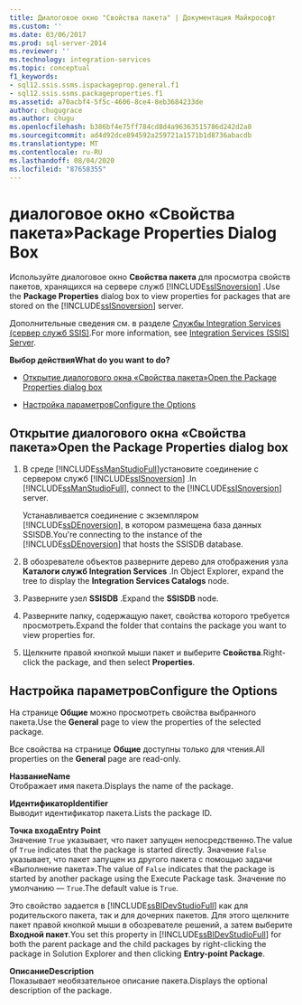 ```yaml
---
title: Диалоговое окно "Свойства пакета" | Документация Майкрософт
ms.custom: ''
ms.date: 03/06/2017
ms.prod: sql-server-2014
ms.reviewer: ''
ms.technology: integration-services
ms.topic: conceptual
f1_keywords:
- sql12.ssis.ssms.ispackageprop.general.f1
- sql12.ssis.ssms.packageproperties.f1
ms.assetid: a70acbf4-5f5c-4606-8ce4-8eb3684233de
author: chugugrace
ms.author: chugu
ms.openlocfilehash: b386bf4e75ff784cd8d4a96363515786d242d2a8
ms.sourcegitcommit: ad4d92dce894592a259721a1571b1d8736abacdb
ms.translationtype: MT
ms.contentlocale: ru-RU
ms.lasthandoff: 08/04/2020
ms.locfileid: "87658355"
---
```

# <a name="package-properties-dialog-box"></a><span data-ttu-id="a1ff2-102">диалоговое окно «Свойства пакета»</span><span class="sxs-lookup"><span data-stu-id="a1ff2-102">Package Properties Dialog Box</span></span>
  <span data-ttu-id="a1ff2-103">Используйте диалоговое окно **Свойства пакета** для просмотра свойств пакетов, хранящихся на сервере служб [!INCLUDE[ssISnoversion](../../includes/ssisnoversion-md.md)] .</span><span class="sxs-lookup"><span data-stu-id="a1ff2-103">Use the **Package Properties** dialog box to view properties for packages that are stored on the [!INCLUDE[ssISnoversion](../../includes/ssisnoversion-md.md)] server.</span></span>  
  
 <span data-ttu-id="a1ff2-104">Дополнительные сведения см. в разделе [Службы Integration Services (сервер служб SSIS)](integration-services-ssis-server-and-catalog.md).</span><span class="sxs-lookup"><span data-stu-id="a1ff2-104">For more information, see [Integration Services &#40;SSIS&#41; Server](integration-services-ssis-server-and-catalog.md).</span></span>  
  
 <span data-ttu-id="a1ff2-105">**Выбор действия**</span><span class="sxs-lookup"><span data-stu-id="a1ff2-105">**What do you want to do?**</span></span>  
  
-   [<span data-ttu-id="a1ff2-106">Открытие диалогового окна «Свойства пакета»</span><span class="sxs-lookup"><span data-stu-id="a1ff2-106">Open the Package Properties dialog box</span></span>](#open_dialog)  
  
-   [<span data-ttu-id="a1ff2-107">Настройка параметров</span><span class="sxs-lookup"><span data-stu-id="a1ff2-107">Configure the Options</span></span>](#options)  
  
##  <a name="open-the-package-properties-dialog-box"></a><a name="open_dialog"></a> <span data-ttu-id="a1ff2-108">Открытие диалогового окна «Свойства пакета»</span><span class="sxs-lookup"><span data-stu-id="a1ff2-108">Open the Package Properties dialog box</span></span>  
  
1.  <span data-ttu-id="a1ff2-109">В среде [!INCLUDE[ssManStudioFull](../../includes/ssmanstudiofull-md.md)]установите соединение с сервером служб [!INCLUDE[ssISnoversion](../../includes/ssisnoversion-md.md)] .</span><span class="sxs-lookup"><span data-stu-id="a1ff2-109">In [!INCLUDE[ssManStudioFull](../../includes/ssmanstudiofull-md.md)], connect to the [!INCLUDE[ssISnoversion](../../includes/ssisnoversion-md.md)] server.</span></span>  
  
     <span data-ttu-id="a1ff2-110">Устанавливается соединение с экземпляром [!INCLUDE[ssDEnoversion](../../includes/ssdenoversion-md.md)], в котором размещена база данных SSISDB.</span><span class="sxs-lookup"><span data-stu-id="a1ff2-110">You're connecting to the instance of the [!INCLUDE[ssDEnoversion](../../includes/ssdenoversion-md.md)] that hosts the SSISDB database.</span></span>  
  
2.  <span data-ttu-id="a1ff2-111">В обозревателе объектов разверните дерево для отображения узла **Каталоги служб Integration Services** .</span><span class="sxs-lookup"><span data-stu-id="a1ff2-111">In Object Explorer, expand the tree to display the **Integration Services Catalogs** node.</span></span>  
  
3.  <span data-ttu-id="a1ff2-112">Разверните узел **SSISDB** .</span><span class="sxs-lookup"><span data-stu-id="a1ff2-112">Expand the **SSISDB** node.</span></span>  
  
4.  <span data-ttu-id="a1ff2-113">Разверните папку, содержащую пакет, свойства которого требуется просмотреть.</span><span class="sxs-lookup"><span data-stu-id="a1ff2-113">Expand the folder that contains the package you want to view properties for.</span></span>  
  
5.  <span data-ttu-id="a1ff2-114">Щелкните правой кнопкой мыши пакет и выберите **Свойства**.</span><span class="sxs-lookup"><span data-stu-id="a1ff2-114">Right-click the package, and then select **Properties**.</span></span>  
  
##  <a name="configure-the-options"></a><a name="options"></a> <span data-ttu-id="a1ff2-115">Настройка параметров</span><span class="sxs-lookup"><span data-stu-id="a1ff2-115">Configure the Options</span></span>  
 <span data-ttu-id="a1ff2-116">На странице **Общие** можно просмотреть свойства выбранного пакета.</span><span class="sxs-lookup"><span data-stu-id="a1ff2-116">Use the **General** page to view the properties of the selected package.</span></span>  
  
 <span data-ttu-id="a1ff2-117">Все свойства на странице **Общие** доступны только для чтения.</span><span class="sxs-lookup"><span data-stu-id="a1ff2-117">All properties on the **General** page are read-only.</span></span>  
  
 <span data-ttu-id="a1ff2-118">**Название**</span><span class="sxs-lookup"><span data-stu-id="a1ff2-118">**Name**</span></span>  
 <span data-ttu-id="a1ff2-119">Отображает имя пакета.</span><span class="sxs-lookup"><span data-stu-id="a1ff2-119">Displays the name of the package.</span></span>  
  
 <span data-ttu-id="a1ff2-120">**Идентификатор**</span><span class="sxs-lookup"><span data-stu-id="a1ff2-120">**Identifier**</span></span>  
 <span data-ttu-id="a1ff2-121">Выводит идентификатор пакета.</span><span class="sxs-lookup"><span data-stu-id="a1ff2-121">Lists the package ID.</span></span>  
  
 <span data-ttu-id="a1ff2-122">**Точка входа**</span><span class="sxs-lookup"><span data-stu-id="a1ff2-122">**Entry Point**</span></span>  
 <span data-ttu-id="a1ff2-123">Значение `True` указывает, что пакет запущен непосредственно.</span><span class="sxs-lookup"><span data-stu-id="a1ff2-123">The value of `True` indicates that the package is started directly.</span></span> <span data-ttu-id="a1ff2-124">Значение `False` указывает, что пакет запущен из другого пакета с помощью задачи «Выполнение пакета».</span><span class="sxs-lookup"><span data-stu-id="a1ff2-124">The value of `False` indicates that the package is started by another package using the Execute Package task.</span></span> <span data-ttu-id="a1ff2-125">Значение по умолчанию — `True`.</span><span class="sxs-lookup"><span data-stu-id="a1ff2-125">The default value is `True`.</span></span>  
  
 <span data-ttu-id="a1ff2-126">Это свойство задается в [!INCLUDE[ssBIDevStudioFull](../../includes/ssbidevstudiofull-md.md)] как для родительского пакета, так и для дочерних пакетов. Для этого щелкните пакет правой кнопкой мыши в обозревателе решений, а затем выберите **Входной пакет**.</span><span class="sxs-lookup"><span data-stu-id="a1ff2-126">You set this property in [!INCLUDE[ssBIDevStudioFull](../../includes/ssbidevstudiofull-md.md)] for both the parent package and the child packages by right-clicking the package in Solution Explorer and then clicking **Entry-point Package**.</span></span>  
  
 <span data-ttu-id="a1ff2-127">**Описание**</span><span class="sxs-lookup"><span data-stu-id="a1ff2-127">**Description**</span></span>  
 <span data-ttu-id="a1ff2-128">Показывает необязательное описание пакета.</span><span class="sxs-lookup"><span data-stu-id="a1ff2-128">Displays the optional description of the package.</span></span>  
  
  
